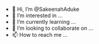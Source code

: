- 👋 Hi, I’m @SakeenahAduke
- 👀 I’m interested in ...
- 🌱 I’m currently learning ...
- 💞️ I’m looking to collaborate on ...
- 📫 How to reach me ...

<!---
SakeenahAduke/SakeenahAduke is a ✨ special ✨ repository because its `README.md` (this file) appears on your GitHub profile.
You can click the Preview link to take a look at your changes.
--->
